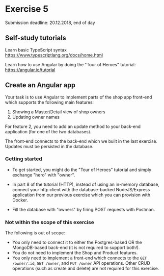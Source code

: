 # Exercise 5

Submission deadline: 20.12.2018, end of day

## Self-study tutorials

Learn basic TypeScript syntax https://www.typescriptlang.org/docs/home.html

Learn how to use Angular by doing the "Tour of Heroes" tutorial: https://angular.io/tutorial

## Create an Angular app

Your task is to use Angular to implement parts of the shop app front-end which supports the following main features:

1. Showing a Master/Detail view of shop owners
2. Updating owner names

For feature 2, you need to add an update method to your back-end application (for one of the two databases).

The front-end connects to the back-end which we built in the last exercise. Updates must be persisted in the database.

### Getting started

- To get started, you might do the "Tour of Heroes" tutorial and simply exchange "hero" with "owner".

- In part 8 of the tutorial (HTTP), instead of using an in-memory database, connect your http client with the database-backed NodeJS/Express application from our previous exercise which you can provision with Docker.

- Fill the database with "owners" by firing POST requests with Postman.

### Not within the scope of this exercise

The following is out of scope:

- You only need to connect it to either the Postgres-based OR the MongoDB-based back-end (it is not required to support both!).
- You do not need to implement the Shop and Product features.
- You only need to implement a front-end which connects to the `GET /owner/:id`, `GET /owner`, and `PUT /owner` API operations. Other CRUD operations (such as create and delete) are not required for this exercise.
